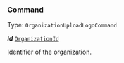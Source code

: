 

### Command

Type: `OrganizationUploadLogoCommand`



  
<article>

***id*** [`OrganizationId`](#organizationid) 

Identifier of the organization.

</article>

